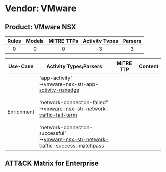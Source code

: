 Vendor: VMware
==============
Product: VMware NSX
-------------------
| Rules | Models | MITRE TTPs | Activity Types | Parsers |
|:-----:|:------:|:----------:|:--------------:|:-------:|
|   0   |   0    |     0      |       3        |    3    |

|  Use-Case  | Activity Types/Parsers    | MITRE TTP | Content    |
|:----------:| ---- | --------- | ---- |
| Enrichment |  "app-activity"<br> ↳[vmware-nsx-str-app-activity-nsxedge](Ps/pC_vmwarensxstrappactivitynsxedge.md)<br><br> "network-connection-failed"<br> ↳[vmware-nsx-str-network-traffic-fail-term](Ps/pC_vmwarensxstrnetworktrafficfailterm.md)<br><br> "network-connection-successful"<br> ↳[vmware-nsx-str-network-traffic-success-matchpass](Ps/pC_vmwarensxstrnetworktrafficsuccessmatchpass.md)<br> |    | [](RM/r_m_vmware_vmware_nsx_Enrichment.md) |

ATT&CK Matrix for Enterprise
----------------------------
